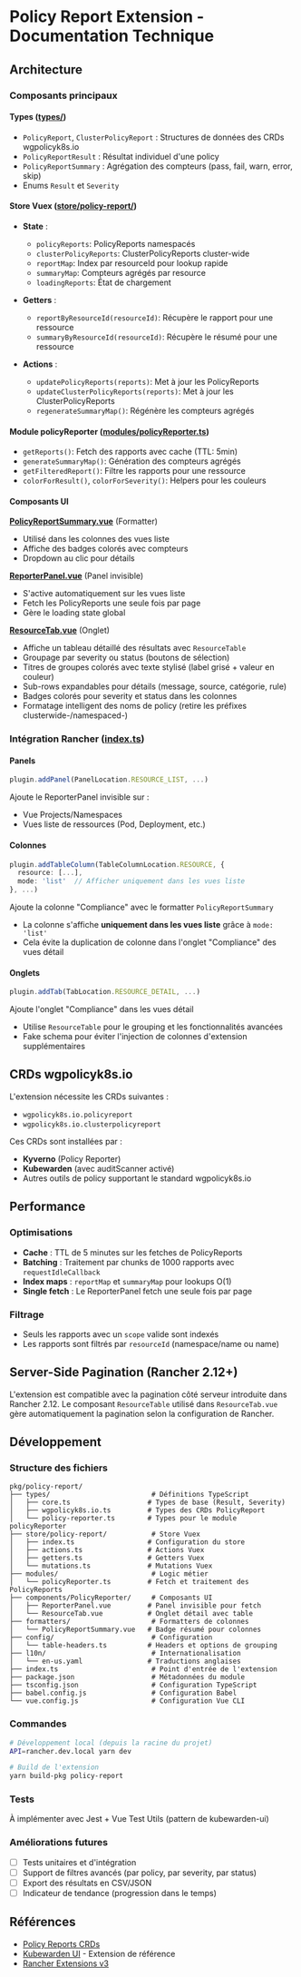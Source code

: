 # Policy Report Extension - Documentation Technique

## Architecture

### Composants principaux

#### Types ([types/](types/))
- `PolicyReport`, `ClusterPolicyReport` : Structures de données des CRDs wgpolicyk8s.io
- `PolicyReportResult` : Résultat individuel d'une policy
- `PolicyReportSummary` : Agrégation des compteurs (pass, fail, warn, error, skip)
- Enums `Result` et `Severity`

#### Store Vuex ([store/policy-report/](store/policy-report/))
- **State** :
  - `policyReports`: PolicyReports namespacés
  - `clusterPolicyReports`: ClusterPolicyReports cluster-wide
  - `reportMap`: Index par resourceId pour lookup rapide
  - `summaryMap`: Compteurs agrégés par resource
  - `loadingReports`: État de chargement

- **Getters** :
  - `reportByResourceId(resourceId)`: Récupère le rapport pour une ressource
  - `summaryByResourceId(resourceId)`: Récupère le résumé pour une ressource

- **Actions** :
  - `updatePolicyReports(reports)`: Met à jour les PolicyReports
  - `updateClusterPolicyReports(reports)`: Met à jour les ClusterPolicyReports
  - `regenerateSummaryMap()`: Régénère les compteurs agrégés

#### Module policyReporter ([modules/policyReporter.ts](modules/policyReporter.ts))
- `getReports()`: Fetch des rapports avec cache (TTL: 5min)
- `generateSummaryMap()`: Génération des compteurs agrégés
- `getFilteredReport()`: Filtre les rapports pour une ressource
- `colorForResult()`, `colorForSeverity()`: Helpers pour les couleurs

#### Composants UI

**[PolicyReportSummary.vue](formatters/PolicyReportSummary.vue)** (Formatter)
- Utilisé dans les colonnes des vues liste
- Affiche des badges colorés avec compteurs
- Dropdown au clic pour détails

**[ReporterPanel.vue](components/PolicyReporter/ReporterPanel.vue)** (Panel invisible)
- S'active automatiquement sur les vues liste
- Fetch les PolicyReports une seule fois par page
- Gère le loading state global

**[ResourceTab.vue](components/PolicyReporter/ResourceTab.vue)** (Onglet)
- Affiche un tableau détaillé des résultats avec `ResourceTable`
- Groupage par severity ou status (boutons de sélection)
- Titres de groupes colorés avec texte stylisé (label grisé + valeur en couleur)
- Sub-rows expandables pour détails (message, source, catégorie, rule)
- Badges colorés pour severity et status dans les colonnes
- Formatage intelligent des noms de policy (retire les préfixes clusterwide-/namespaced-)

### Intégration Rancher ([index.ts](index.ts))

#### Panels
```typescript
plugin.addPanel(PanelLocation.RESOURCE_LIST, ...)
```
Ajoute le ReporterPanel invisible sur :
- Vue Projects/Namespaces
- Vues liste de ressources (Pod, Deployment, etc.)

#### Colonnes
```typescript
plugin.addTableColumn(TableColumnLocation.RESOURCE, {
  resource: [...],
  mode: 'list'  // Afficher uniquement dans les vues liste
}, ...)
```
Ajoute la colonne "Compliance" avec le formatter `PolicyReportSummary`
- La colonne s'affiche **uniquement dans les vues liste** grâce à `mode: 'list'`
- Cela évite la duplication de colonne dans l'onglet "Compliance" des vues détail

#### Onglets
```typescript
plugin.addTab(TabLocation.RESOURCE_DETAIL, ...)
```
Ajoute l'onglet "Compliance" dans les vues détail
- Utilise `ResourceTable` pour le grouping et les fonctionnalités avancées
- Fake schema pour éviter l'injection de colonnes d'extension supplémentaires

## CRDs wgpolicyk8s.io

L'extension nécessite les CRDs suivantes :
- `wgpolicyk8s.io.policyreport`
- `wgpolicyk8s.io.clusterpolicyreport`

Ces CRDs sont installées par :
- **Kyverno** (Policy Reporter)
- **Kubewarden** (avec auditScanner activé)
- Autres outils de policy supportant le standard wgpolicyk8s.io

## Performance

### Optimisations
- **Cache** : TTL de 5 minutes sur les fetches de PolicyReports
- **Batching** : Traitement par chunks de 1000 rapports avec `requestIdleCallback`
- **Index maps** : `reportMap` et `summaryMap` pour lookups O(1)
- **Single fetch** : Le ReporterPanel fetch une seule fois par page

### Filtrage
- Seuls les rapports avec un `scope` valide sont indexés
- Les rapports sont filtrés par `resourceId` (namespace/name ou name)

## Server-Side Pagination (Rancher 2.12+)

L'extension est compatible avec la pagination côté serveur introduite dans Rancher 2.12. Le composant `ResourceTable` utilisé dans `ResourceTab.vue` gère automatiquement la pagination selon la configuration de Rancher.

## Développement

### Structure des fichiers
```
pkg/policy-report/
├── types/                         # Définitions TypeScript
│   ├── core.ts                   # Types de base (Result, Severity)
│   ├── wgpolicyk8s.io.ts         # Types des CRDs PolicyReport
│   └── policy-reporter.ts        # Types pour le module policyReporter
├── store/policy-report/           # Store Vuex
│   ├── index.ts                  # Configuration du store
│   ├── actions.ts                # Actions Vuex
│   ├── getters.ts                # Getters Vuex
│   └── mutations.ts              # Mutations Vuex
├── modules/                       # Logic métier
│   └── policyReporter.ts         # Fetch et traitement des PolicyReports
├── components/PolicyReporter/     # Composants UI
│   ├── ReporterPanel.vue         # Panel invisible pour fetch
│   └── ResourceTab.vue           # Onglet détail avec table
├── formatters/                    # Formatters de colonnes
│   └── PolicyReportSummary.vue   # Badge résumé pour colonnes
├── config/                        # Configuration
│   └── table-headers.ts          # Headers et options de grouping
├── l10n/                          # Internationalisation
│   └── en-us.yaml                # Traductions anglaises
├── index.ts                       # Point d'entrée de l'extension
├── package.json                   # Métadonnées du module
├── tsconfig.json                  # Configuration TypeScript
├── babel.config.js                # Configuration Babel
└── vue.config.js                  # Configuration Vue CLI
```

### Commandes

```bash
# Développement local (depuis la racine du projet)
API=rancher.dev.local yarn dev

# Build de l'extension
yarn build-pkg policy-report
```

### Tests
À implémenter avec Jest + Vue Test Utils (pattern de kubewarden-ui)

### Améliorations futures
- [ ] Tests unitaires et d'intégration
- [ ] Support de filtres avancés (par policy, par severity, par status)
- [ ] Export des résultats en CSV/JSON
- [ ] Indicateur de tendance (progression dans le temps)

## Références

- [Policy Reports CRDs](https://github.com/kubernetes-sigs/wg-policy-prototypes/tree/master/policy-report)
- [Kubewarden UI](https://github.com/rancher/kubewarden-ui) - Extension de référence
- [Rancher Extensions v3](https://extensions.rancher.io/extensions/next/home)